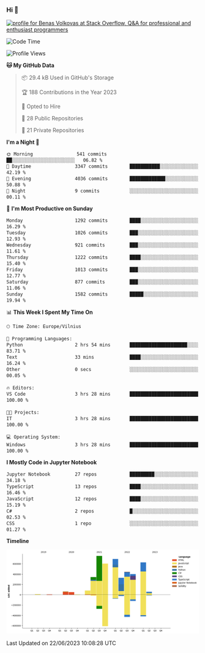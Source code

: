 ### Hi 👋
<a href="https://stackoverflow.com/users/14954249/benas-volkovas"><img src="https://stackoverflow.com/users/flair/14954249.png?theme=dark" width="208" height="58" alt="profile for Benas Volkovas at Stack Overflow, Q&amp;A for professional and enthusiast programmers" title="profile for Benas Volkovas at Stack Overflow, Q&amp;A for professional and enthusiast programmers"></a>

<!--START_SECTION:waka-->
![Code Time](http://img.shields.io/badge/Code%20Time-1%2C460%20hrs%2028%20mins-blue)

![Profile Views](http://img.shields.io/badge/Profile%20Views-0-blue)

**🐱 My GitHub Data** 

> 📦 29.4 kB Used in GitHub's Storage 
 > 
> 🏆 188 Contributions in the Year 2023
 > 
> 💼 Opted to Hire
 > 
> 📜 28 Public Repositories 
 > 
> 🔑 21 Private Repositories 
 > 
**I'm a Night 🦉** 

```text
🌞 Morning                541 commits         ██░░░░░░░░░░░░░░░░░░░░░░░   06.82 % 
🌆 Daytime                3347 commits        ███████████░░░░░░░░░░░░░░   42.19 % 
🌃 Evening                4036 commits        █████████████░░░░░░░░░░░░   50.88 % 
🌙 Night                  9 commits           ░░░░░░░░░░░░░░░░░░░░░░░░░   00.11 % 
```
📅 **I'm Most Productive on Sunday** 

```text
Monday                   1292 commits        ████░░░░░░░░░░░░░░░░░░░░░   16.29 % 
Tuesday                  1026 commits        ███░░░░░░░░░░░░░░░░░░░░░░   12.93 % 
Wednesday                921 commits         ███░░░░░░░░░░░░░░░░░░░░░░   11.61 % 
Thursday                 1222 commits        ████░░░░░░░░░░░░░░░░░░░░░   15.40 % 
Friday                   1013 commits        ███░░░░░░░░░░░░░░░░░░░░░░   12.77 % 
Saturday                 877 commits         ███░░░░░░░░░░░░░░░░░░░░░░   11.06 % 
Sunday                   1582 commits        █████░░░░░░░░░░░░░░░░░░░░   19.94 % 
```


📊 **This Week I Spent My Time On** 

```text
🕑︎ Time Zone: Europe/Vilnius

💬 Programming Languages: 
Python                   2 hrs 54 mins       █████████████████████░░░░   83.71 % 
Text                     33 mins             ████░░░░░░░░░░░░░░░░░░░░░   16.24 % 
Other                    0 secs              ░░░░░░░░░░░░░░░░░░░░░░░░░   00.05 % 

🔥 Editors: 
VS Code                  3 hrs 28 mins       █████████████████████████   100.00 % 

🐱‍💻 Projects: 
IT                       3 hrs 28 mins       █████████████████████████   100.00 % 

💻 Operating System: 
Windows                  3 hrs 28 mins       █████████████████████████   100.00 % 
```

**I Mostly Code in Jupyter Notebook** 

```text
Jupyter Notebook         27 repos            █████████░░░░░░░░░░░░░░░░   34.18 % 
TypeScript               13 repos            ████░░░░░░░░░░░░░░░░░░░░░   16.46 % 
JavaScript               12 repos            ████░░░░░░░░░░░░░░░░░░░░░   15.19 % 
C#                       2 repos             █░░░░░░░░░░░░░░░░░░░░░░░░   02.53 % 
CSS                      1 repo              ░░░░░░░░░░░░░░░░░░░░░░░░░   01.27 % 
```



**Timeline**

![Lines of Code chart](https://raw.githubusercontent.com/BenasVolkovas/BenasVolkovas/main/assets/bar_graph.png)


 Last Updated on 22/06/2023 10:08:28 UTC
<!--END_SECTION:waka-->
